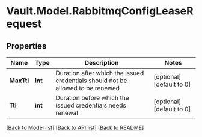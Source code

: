 # Vault.Model.RabbitmqConfigLeaseRequest

## Properties

Name | Type | Description | Notes
------------ | ------------- | ------------- | -------------
**MaxTtl** | **int** | Duration after which the issued credentials should not be allowed to be renewed | [optional] [default to 0]
**Ttl** | **int** | Duration before which the issued credentials needs renewal | [optional] [default to 0]

[[Back to Model list]](../README.md#documentation-for-models) [[Back to API list]](../README.md#documentation-for-api-endpoints) [[Back to README]](../README.md)

